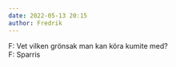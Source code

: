 ```yaml
---
date: 2022-05-13 20:15
author: Fredrik
---
```

F: Vet vilken grönsak man kan köra kumite med?   
F: Sparris   
